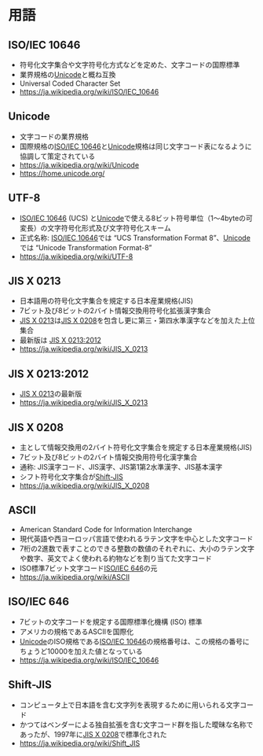 # 用語

## ISO/IEC 10646

- 符号化文字集合や文字符号化方式などを定めた、文字コードの国際標準
- 業界規格の[Unicode](#Unicode)と概ね互換
- Universal Coded Character Set
- https://ja.wikipedia.org/wiki/ISO/IEC_10646

## Unicode

- 文字コードの業界規格
- 国際規格の[ISO/IEC 10646](#isoiec-10646)と[Unicode](#Unicode)規格は同じ文字コード表になるように協調して策定されている
- https://ja.wikipedia.org/wiki/Unicode
- https://home.unicode.org/

## UTF-8

- [ISO/IEC 10646](#isoiec-10646) (UCS) と[Unicode](#Unicode)で使える8ビット符号単位（1～4byteの可変長）の文字符号化形式及び文字符号化スキーム
- 正式名称: [ISO/IEC 10646](#isoiec-10646)では “UCS Transformation Format 8”、[Unicode](#Unicode)では “Unicode Transformation Format-8”
- https://ja.wikipedia.org/wiki/UTF-8

## JIS X 0213

- 日本語用の符号化文字集合を規定する日本産業規格(JIS)
- 7ビット及び8ビットの2バイト情報交換用符号化拡張漢字集合
- [JIS X 0213](#jis-x-0213)は[JIS X 0208](#jis-x-0208)を包含し更に第三・第四水準漢字などを加えた上位集合
- 最新版は [JIS X 0213:2012](#jis-x-0213-2012)
- https://ja.wikipedia.org/wiki/JIS_X_0213

## JIS X 0213:2012

- [JIS X 0213](#jis-x-0213)の最新版
- https://ja.wikipedia.org/wiki/JIS_X_0213

## JIS X 0208

- 主として情報交換用の2バイト符号化文字集合を規定する日本産業規格(JIS)
- 7ビット及び8ビットの2バイト情報交換用符号化漢字集合
- 通称: JIS漢字コード、JIS漢字、JIS第1第2水準漢字、JIS基本漢字
- シフト符号化文字集合が[Shift-JIS](#shift-jis)
- https://ja.wikipedia.org/wiki/JIS_X_0208

## ASCII

- American Standard Code for Information Interchange
- 現代英語や西ヨーロッパ言語で使われるラテン文字を中心とした文字コード
- 7桁の2進数で表すことのできる整数の数値のそれぞれに、大小のラテン文字や数字、英文でよく使われる約物などを割り当てた文字コード
- ISO標準7ビット文字コード[ISO/IEC 646](#isoiec-646)の元
- https://ja.wikipedia.org/wiki/ASCII

## ISO/IEC 646

- 7ビットの文字コードを規定する国際標準化機構 (ISO) 標準
- アメリカの規格であるASCIIを国際化
- [Unicode](#Unicode)のISO規格である[ISO/IEC 10646](#isoiec-10646)の規格番号は、この規格の番号にちょうど10000を加えた値となっている
- https://ja.wikipedia.org/wiki/ISO/IEC_10646

## Shift-JIS

- コンピュータ上で日本語を含む文字列を表現するために用いられる文字コード
- かつてはベンダーによる独自拡張を含む文字コード群を指した曖昧な名称であったが、1997年に[JIS X 0208](#jis-x-0208)で標準化された
- https://ja.wikipedia.org/wiki/Shift_JIS
